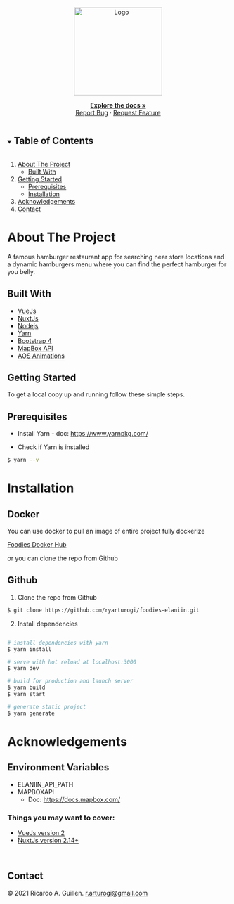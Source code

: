 <!-- PROJECT LOGO -->
<br />
<p align="center">
  <a href="https://github.com/ryarturogi/foodies-elaniin">
    <img src="https://foodies-elaniin.herokuapp.com/_nuxt/img/logo.2b58803.svg" alt="Logo" width="200">
  </a>
</p>

<p align="center">
  <a href="https://github.com/ryarturogi/foodies-elaniin"><strong>Explore the docs »</strong></a>
  <br />
  <a href="https://github.com/ryarturogi/foodies-elaniin/issues">Report Bug</a>
  ·
  <a href="https://github.com/ryarturogi/foodies-elaniin/issues">Request Feature</a>
</p>

<!-- TABLE OF CONTENTS -->
<details open="open">
<summary><h2 style="display: inline-block">Table of Contents</h2></summary>
<ol>
  <li>
    <a href="#about-the-project">About The Project</a>
    <ul>
      <li><a href="#built-with">Built With</a></li>
    </ul>
  </li>
  <li>
    <a href="#getting-started">Getting Started</a>
    <ul>
      <li><a href="#prerequisites">Prerequisites</a></li>
      <li><a href="#installation">Installation</a></li>
    </ul>
  </li>
  <li><a href="#acknowledgements">Acknowledgements</a></li>
  <li><a href="#contact">Contact</a></li>
</ol>
</details>

<!-- ABOUT THE PROJECT -->

# About The Project

A famous hamburger restaurant app for searching near store locations and a dynamic hamburgers menu where you can find the perfect hamburger for you belly.

## Built With

- [VueJs](https://vuejs.org/)
- [NuxtJs](https://nuxtjs.org/)
- [Nodejs](https://nodejs.org/)
- [Yarn](https://yarnpkg.com/)
- [Bootstrap 4](https://getbootstrap.com/docs/4.5/)
- [MapBox API](https://docs.mapbox.com/)
- [AOS Animations](https://michalsnik.github.io/aos/)

<!-- GETTING STARTED -->

## Getting Started

To get a local copy up and running follow these simple steps.

## Prerequisites

- Install Yarn - doc: https://www.yarnpkg.com/

- Check if Yarn is installed

```sh
$ yarn --v
```

# Installation

## Docker

You can use docker to pull an image of entire project fully dockerize

[Foodies Docker Hub](https://hub.docker.com/repository/docker/ryarturogi/foodies)

or you can clone the repo from Github

## Github

1. Clone the repo from Github

```sh
$ git clone https://github.com/ryarturogi/foodies-elaniin.git
```

2. Install dependencies

```sh

# install dependencies with yarn
$ yarn install

# serve with hot reload at localhost:3000
$ yarn dev

# build for production and launch server
$ yarn build
$ yarn start

# generate static project
$ yarn generate
```

<!-- ACKNOWLEDGEMENTS -->

# Acknowledgements

## Environment Variables

- ELANIIN_API_PATH
- MAPBOXAPI
  - Doc: https://docs.mapbox.com/

### Things you may want to cover:

- [VueJs version 2](https://vuejs.org/v2/guide/)
- [NuxtJs version 2.14+](https://nuxtjs.org/docs/2.x/get-started)

[contributors-shield]: https://img.shields.io/github/contributors/ryarturogi/foodies-elaniin.svg?style=for-the-badge
[contributors-url]: https://github.com/ryarturogi/foodies-elaniin/graphs/contributors
[forks-shield]: https://img.shields.io/github/forks/ryarturogi/foodies-elaniin.svg?style=for-the-badge
[issues-shield]: https://img.shields.io/github/issues/ryarturogi/foodies-elaniin.svg?style=for-the-badge
[issues-url]: https://github.com/ryarturogi/foodies-elaniin/issues
[linkedin-shield]: https://img.shields.io/badge/-LinkedIn-black.svg?style=for-the-badge&logo=linkedin&colorB=555
[linkedin-url]: https://linkedin.com/in/ryarturogi

<br />

## Contact

© 2021 Ricardo A. Guillen.
[r.arturogi@gmail.com](mailto:r.arturogi@gmail.com)

